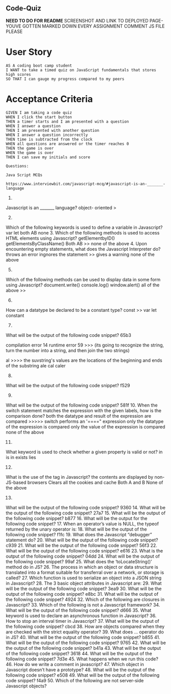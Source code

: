 ## Code-Quiz 


**NEED TO DO FOR README**
SCREENSHOT AND LINK TO DEPLOYED PAGE- YOUVE GOTTEN MARKED DOWN EVERY ASSIGNMENT
COMMENT JS FILE PLEASE




# User Story

    AS A coding boot camp student
    I WANT to take a timed quiz on JavaScript fundamentals that stores high scores
    SO THAT I can gauge my progress compared to my peers

# Acceptance Criteria

    GIVEN I am taking a code quiz
    WHEN I click the start button
    THEN a timer starts and I am presented with a question
    WHEN I answer a question
    THEN I am presented with another question
    WHEN I answer a question incorrectly
    THEN time is subtracted from the clock
    WHEN all questions are answered or the timer reaches 0
    THEN the game is over
    WHEN the game is over
    THEN I can save my initials and score

    Questions: 

    Java Script MCQs

    https://www.interviewbit.com/javascript-mcq/#javascript-is-an-_______-language
1.
Javascript is an _______ language?
object- oriented >

2.
Which of the following keywords is used to define a variable in Javascript?
var
let
both AB
none
3.
Which of the following methods is used to access HTML elements using Javascript?
getElementbyID()
getElementsByClassName()
Both AB >>
none of the above
4.
Upon encountering empty statements, what does the Javascript Interpreter do?
throws an error
ingnores the statement >>
gives a warning
none of the above

5.
Which of the following methods can be used to display data in some form using Javascript?
document.write()
console.log()
window.alert()
all of the above >>


6.
How can a datatype be declared to be a constant type?
const >>
var
let 
constant

7.
What will be the output of the following code snippet? 65b3
<script type="text/javascript">a = 5 + "9"; 
document.write(a); </script>
compilation error
14
runtime error 
59 >>> (its going to recognize the string, turn the number into a string, and then join the two strings) 
<script type="text/javascript" language="javascript">
    var a = "Scaler";
    var result = a.substring(2,4);
    document.write(result);

    </script>

al >>>>      the suvstring's values are the locations of the beginning and ends         of the substring
ale
cal
caler


8.
What will be the output of the following code snippet? f529


9.
What will be the output of the following code snippet? 581f
10.
When the switch statement matches the expression with the given labels, how is the comparison done?
both the datatype and result of the expression are compared  >>>>> switch performs an '====" expression
only the datatype of the expression is compared
only the value of the expression is compared 
none of the above


11.
What keyword is used to check whether a given property is valid or not?
 in
 is in
 exists
 lies

12.
What is the use of the <noscript> tag in Javascript?
the contents are displayed by non-JS-based browsers
Clears all the cookies and cache
Both A and B
None of the above


13.
What will be the output of the following code snippet? 9360
14.
What will be the output of the following code snippet? 27a7
15.
What will be the output of the following code snippet? b877
16.
What will be the output for the following code snippet?
17.
When an operator’s value is NULL, the typeof returned by the unary operator is:
18.
What will be the output of the following code snippet? f1fc
19.
What does the Javascript “debugger” statement do?
20.
What will be the output of the following code snippet? c939
21.
What will be the output of the following code snippet? 56f3
22.
What will be the output of the following code snippet? e616
23.
What is the output of the following code snippet? 04dd
24.
What will be the output of the following code snippet? 99af
25.
What does the ‘toLocateString()’ method do in JS?
26.
The process in which an object or data structure is translated into a format suitable for transferral over a network, or storage is called?
27.
Which function is used to serialize an object into a JSON string in Javascript?
28.
The 3 basic object attributes in Javascript are:
29.
What will be the output of the following code snippet? 3ea9
30.
What will be the output of the following code snippet? e8bc
31.
What will be the output of the following code snippet? 4924
32.
Which of the following are closures in Javascript?
33.
Which of the following is not a Javascript framework?
34.
What will be the output of the following code snippet? d666
35.
What keyword is used to declare an asynchronous function in Javascript?
36.
How to stop an interval timer in Javascript?
37.
What will be the output of the following code snippet? cbcd
38.
How are objects compared when they are checked with the strict equality operator?
39.
What does … operator do in JS?
40.
What will be the output of the following code snippet? b855
41.
What will be the output of the following code snippet? 9765
42.
What will be the output of the following code snippet? b41a
43.
What will be the output of the following code snippet? 3618
44.
What will be the output of the following code snippet? 7d3e
45.
What happens when we run this code?
46.
How do we write a comment in javascript?
47.
Which object in Javascript doesn’t have a prototype?
48.
What will be the output of the following code snippet? e508
49.
What will be the output of the following code snippet? f4a9
50.
Which of the following are not server-side Javascript objects?